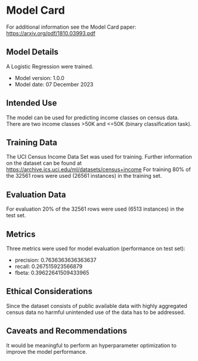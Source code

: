 # Model Card

For additional information see the Model Card paper: https://arxiv.org/pdf/1810.03993.pdf

## Model Details

A Logistic Regression were trained.

- Model version: 1.0.0
- Model date: 07 December 2023

## Intended Use

The model can be used for predicting income classes on census data. There are two income classes >50K and <=50K (binary classification task).

## Training Data

The UCI Census Income Data Set was used for training. Further information on the dataset can be found at https://archive.ics.uci.edu/ml/datasets/census+income
For training 80% of the 32561 rows were used (26561 instances) in the training set.

## Evaluation Data

For evaluation 20% of the 32561 rows were used (6513 instances) in the test set.

## Metrics

Three metrics were used for model evaluation (performance on test set):

- precision: 0.7636363636363637
- recall: 0.267515923566879
- fbeta: 0.39622641509433965

## Ethical Considerations

Since the dataset consists of public available data with highly aggregated census data no harmful unintended use of the data has to be addressed.

## Caveats and Recommendations

It would be meaningful to perform an hyperparameter optimization to improve the model performance.
